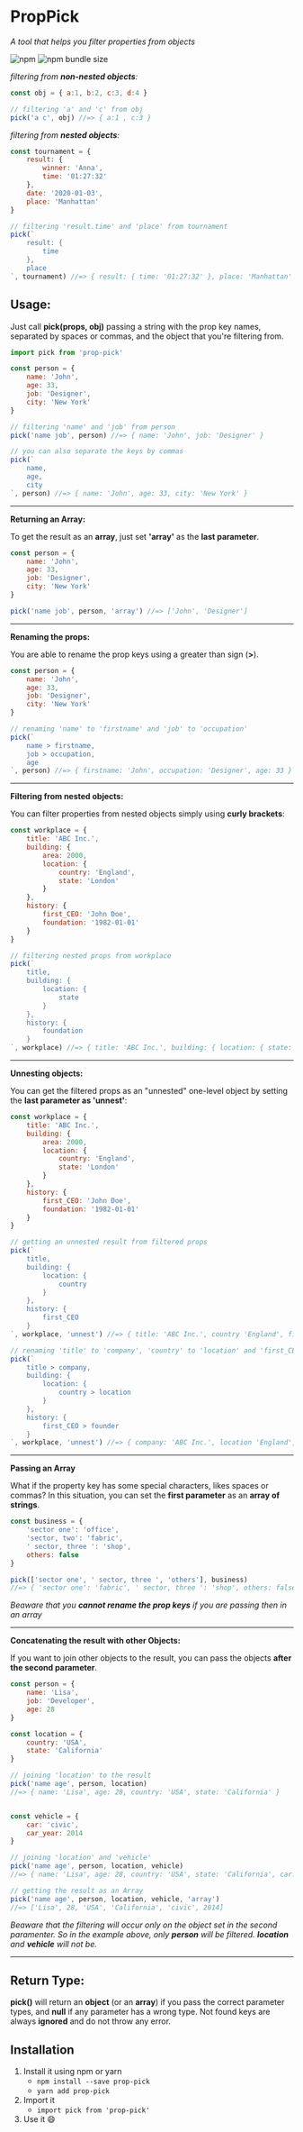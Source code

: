 # PropPick

*A tool that helps you filter properties from objects*

![npm](https://img.shields.io/github/downloads/romulorvs/prop-pick/total)
![npm bundle size](https://img.shields.io/bundlephobia/min/prop-pick)

*filtering from **non-nested objects**:*
```js
const obj = { a:1, b:2, c:3, d:4 }

// filtering 'a' and 'c' from obj
pick('a c', obj) //=> { a:1 , c:3 }
```

*filtering from **nested objects**:*
```js
const tournament = {
    result: {
        winner: 'Anna',
        time: '01:27:32'
    },
    date: '2020-01-03',
    place: 'Manhattan'
}

// filtering 'result.time' and 'place' from tournament
pick(`
    result: {
        time
    },
    place
`, tournament) //=> { result: { time: '01:27:32' }, place: 'Manhattan' }
```

## Usage:
Just call **pick(props, obj)** passing a string with the prop key names, separated by spaces or commas, and the object that you're filtering from.

```js
import pick from 'prop-pick'

const person = {
    name: 'John',
    age: 33,
    job: 'Designer',
    city: 'New York'
}

// filtering 'name' and 'job' from person
pick('name job', person) //=> { name: 'John', job: 'Designer' }

// you can also separate the keys by commas
pick(`
    name,
    age,
    city
`, person) //=> { name: 'John', age: 33, city: 'New York' }
```

------------


**Returning an Array:**

To get the result as an **array**, just set **'array'** as the **last parameter**.

```js
const person = {
    name: 'John',
    age: 33,
    job: 'Designer',
    city: 'New York'
}

pick('name job', person, 'array') //=> ['John', 'Designer']
```

------------

**Renaming the props:**

You are able to rename the prop keys using a greater than sign (**>**).

```js
const person = {
    name: 'John',
    age: 33,
    job: 'Designer',
    city: 'New York'
}

// renaming 'name' to 'firstname' and 'job' to 'occupation'
pick(`
    name > firstname,
    job > occupation,
    age
`, person) //=> { firstname: 'John', occupation: 'Designer', age: 33 }
```

------------


**Filtering from nested objects:**

You can filter properties from nested objects simply using **curly brackets**:

```js
const workplace = {
    title: 'ABC Inc.',
    building: {
        area: 2000,
        location: {
            country: 'England',
            state: 'London'
        }
    },
    history: {
        first_CEO: 'John Doe',
        foundation: '1982-01-01'
    }
}

// filtering nested props from workplace
pick(`
    title,
    building: {
        location: {
            state
        }
    },
    history: {
        foundation
    }
`, workplace) //=> { title: 'ABC Inc.', building: { location: { state: 'London' } }, history: { foundation: '1982-01-01' } }
```

------------


**Unnesting objects:**

You can get the filtered props as an "unnested" one-level object by setting the **last parameter as 'unnest'**:

```js
const workplace = {
    title: 'ABC Inc.',
    building: {
        area: 2000,
        location: {
            country: 'England',
            state: 'London'
        }
    },
    history: {
        first_CEO: 'John Doe',
        foundation: '1982-01-01'
    }
}

// getting an unnested result from filtered props
pick(`
    title,
    building: {
        location: {
            country
        }
    },
    history: {
        first_CEO
    }
`, workplace, 'unnest') //=> { title: 'ABC Inc.', country 'England', first_CEO: 'John Doe' }

// renaming 'title' to 'company', 'country' to 'location' and 'first_CEO' to 'founder'
pick(`
    title > company,
    building: {
        location: {
            country > location
        }
    },
    history: {
        first_CEO > founder
    }
`, workplace, 'unnest') //=> { company: 'ABC Inc.', location 'England', founder: 'John Doe' }
```

------------

**Passing an Array**

What if the property key has some special characters, likes spaces or commas? In this situation, you can set the **first parameter** as an **array of strings**.

```js
const business = {
    'sector one': 'office',
    'sector, two': 'fabric',
    ' sector, three ': 'shop',
    others: false
}

pick(['sector one', ' sector, three ', 'others'], business)
//=> { 'sector one': 'fabric', ' sector, three ': 'shop', others: false  }
```
*Beaware that you **cannot rename the prop keys** if you are passing then in an array*

------------

**Concatenating the result with other Objects:**

If you want to join other objects to the result, you can pass the objects **after the second parameter**.

```js
const person = {
    name: 'Lisa',
    job: 'Developer',
    age: 28
}

const location = {
    country: 'USA',
    state: 'California'
}

// joining 'location' to the result
pick('name age', person, location)
//=> { name: 'Lisa', age: 28, country: 'USA', state: 'California' }


const vehicle = {
    car: 'civic',
    car_year: 2014
}

// joining 'location' and 'vehicle'
pick('name age', person, location, vehicle)
//=> { name: 'Lisa', age: 28, country: 'USA', state: 'California', car: 'civic', car_year: 2014 }

// getting the result as an Array
pick('name age', person, location, vehicle, 'array')
//=> ['Lisa', 28, 'USA', 'California', 'civic', 2014]
```
*Beaware that the filtering will occur only on the object set in the second paramenter. So in the example above, only **person** will be filtered. **location** and **vehicle** will not be.*

------------

## Return Type:
**pick()** will return an **object** (or an **array**) if you pass the correct parameter types, and **null** if any parameter has a wrong type.
Not found keys are always **ignored** and do not throw any error.

## Installation
1. Install it using npm or yarn
    - ``npm install --save prop-pick``
    - ``yarn add prop-pick``
2. Import it
    - ``import pick from 'prop-pick'``
3. Use it 😄
